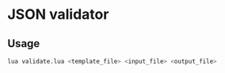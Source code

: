 # JSON validator

## Usage

```bash
lua validate.lua <template_file> <input_file> <output_file>
```
